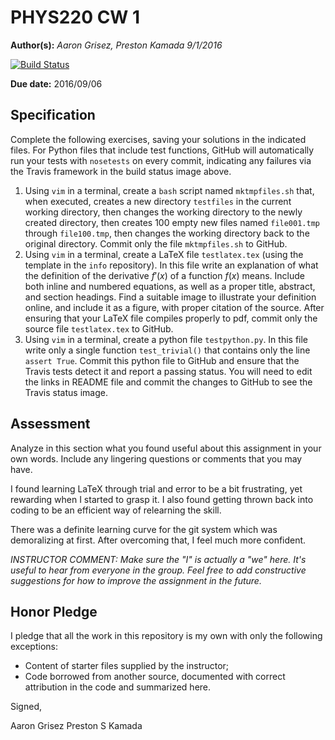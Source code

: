 # PHYS220 CW 1

**Author(s):** _Aaron Grisez, Preston Kamada 9/1/2016_

[![Build Status](https://travis-ci.org/chapman-phys220-2016f/cw-01-aareston.svg?branch=master)](https://travis-ci.org/chapman-phys220-2016f/cw-01-aareston)

**Due date:** 2016/09/06

## Specification

Complete the following exercises, saving your solutions in the indicated files. For Python files that include test functions, GitHub will automatically run your tests with ```nosetests``` on every commit, indicating any failures via the Travis framework in the build status image above.

1. Using ```vim``` in a terminal, create a ```bash``` script named ```mktmpfiles.sh``` that, when executed, creates a new directory ```testfiles``` in the current working directory, then changes the working directory to the newly created directory, then creates 100 empty new files named ```file001.tmp``` through ```file100.tmp```, then changes the working directory back to the original directory. Commit only the file ```mktmpfiles.sh``` to GitHub.
1. Using ```vim``` in a terminal, create a LaTeX file ```testlatex.tex``` (using the template in the ```info``` repository). In this file write an explanation of what the definition of the derivative $f'(x)$ of a function $f(x)$ means.  Include both inline and numbered equations, as well as a proper title, abstract, and section headings. Find a suitable image to illustrate your definition online, and include it as a figure, with proper citation of the source. After ensuring that your LaTeX file compiles properly to pdf, commit only the source file ```testlatex.tex``` to GitHub.
1. Using ```vim``` in  a terminal, create a python file ```testpython.py```. In this file write only a single function ```test_trivial()``` that contains only the line ```assert True```. Commit this python file to GitHub and ensure that the Travis tests detect it and report a passing status. You will need to edit the links in README file and commit the changes to GitHub to see the Travis status image.

## Assessment

Analyze in this section what you found useful about this assignment in your own words. Include any lingering questions or comments that you may have.

I found learning LaTeX through trial and error to be a bit frustrating, yet rewarding when I started to grasp it. I also found getting thrown back into coding to be an efficient way of relearning the skill.

There was a definite learning curve for the git system which was demoralizing at first. After overcoming that, I feel much more confident. 

_INSTRUCTOR COMMENT:_
_Make sure the "I" is actually a "we" here. It's useful to hear from everyone in the group. Feel free to add constructive suggestions for how to improve the assignment in the future._

## Honor Pledge

I pledge that all the work in this repository is my own with only the following exceptions:

* Content of starter files supplied by the instructor;
* Code borrowed from another source, documented with correct attribution in the code and summarized here.

Signed,

Aaron Grisez
Preston S Kamada

